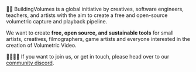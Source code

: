 👋🏽 BuildingVolumes is a global initiative by creatives, software engineers, teachers, and artists with the aim to create a free and open-source volumetric capture and playback pipeline.

We want to create **free, open source, and sustainable tools** for small artists, creatives, filmographers, game artists and everyone interested in the creation of Volumetric Video.

👨‍👩‍👧‍👦 If you want to join us, or get in touch, please head over to our [community discord](https://discord.gg/BvQdJdJqu6). 
